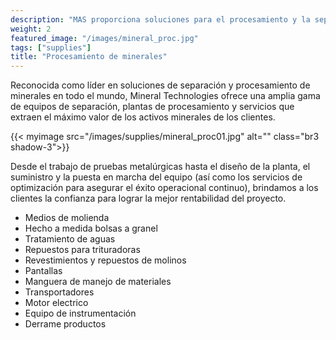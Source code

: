 ```yaml
---
description: "MAS proporciona soluciones para el procesamiento y la separación de minerales"
weight: 2
featured_image: "/images/mineral_proc.jpg"
tags: ["supplies"]
title: "Procesamiento de minerales"
---
```

Reconocida como líder en soluciones de separación y procesamiento de minerales en todo el mundo, Mineral Technologies ofrece una amplia gama de equipos de separación, plantas de procesamiento y servicios que extraen el máximo valor de los activos minerales de los clientes.

{{< myimage src="/images/supplies/mineral_proc01.jpg" alt="" class="br3 shadow-3">}}

Desde el trabajo de pruebas metalúrgicas hasta el diseño de la planta, el suministro y la puesta en marcha del equipo (así como los servicios de optimización para asegurar el éxito operacional continuo), brindamos a los clientes la confianza para lograr la mejor rentabilidad del proyecto.

- Medios de molienda
- Hecho a medida bolsas a granel
- Tratamiento de aguas
- Repuestos para trituradoras
- Revestimientos y repuestos de molinos
- Pantallas
- Manguera de manejo de materiales
- Transportadores
- Motor electrico
- Equipo de instrumentación
- Derrame productos